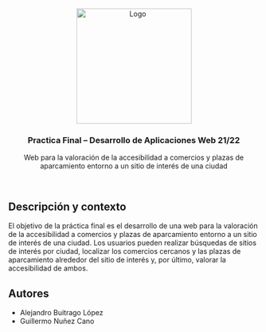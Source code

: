 <!-- PROJECT LOGO -->
<br/>
<p align="center">
    <img src="https://i.imgur.com/U0MB0Bl.png" alt="Logo" width="231" height="231">
    <h3 align="center">Practica Final – Desarrollo de Aplicaciones Web 21/22</h3>
    <p align="center">
         Web para la valoración de la accesibilidad a comercios y plazas de aparcamiento entorno a un sitio de interés de una ciudad
    </p>
</p>
<br/>

## Descripción y contexto
El objetivo de la práctica final es el desarrollo de una web para la valoración
de la accesibilidad a comercios y plazas de aparcamiento entorno a un
sitio de interés de una ciudad. Los usuarios pueden realizar búsquedas de
sitios de interés por ciudad, localizar los comercios cercanos y las plazas de
aparcamiento alrededor del sitio de interés y, por último, valorar la accesibilidad
de ambos. 

## Autores
- Alejandro Buitrago López
- Guillermo Nuñez Cano
